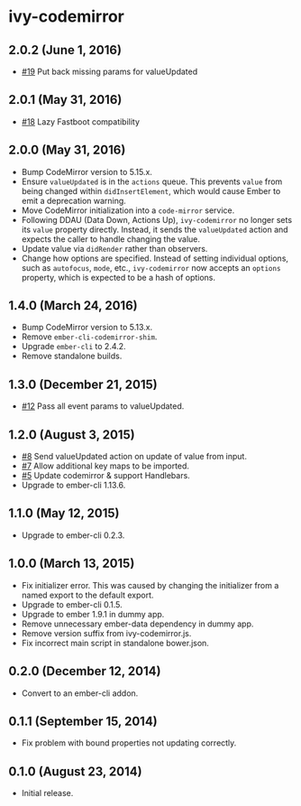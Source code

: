 # ivy-codemirror

## 2.0.2 (June 1, 2016)

* [#19](https://github.com/IvyApp/ivy-codemirror/pull/19) Put back missing params for valueUpdated

## 2.0.1 (May 31, 2016)

* [#18](https://github.com/IvyApp/ivy-codemirror/pull/18) Lazy Fastboot compatibility

## 2.0.0 (May 31, 2016)

* Bump CodeMirror version to 5.15.x.
* Ensure `valueUpdated` is in the `actions` queue. This prevents `value` from
  being changed within `didInsertElement`, which would cause Ember to emit a
  deprecation warning.
* Move CodeMirror initialization into a `code-mirror` service.
* Following DDAU (Data Down, Actions Up), `ivy-codemirror` no longer sets its
  `value` property directly. Instead, it sends the `valueUpdated` action and
  expects the caller to handle changing the value.
* Update value via `didRender` rather than observers.
* Change how options are specified. Instead of setting individual options, such
  as `autofocus`, `mode`, etc., `ivy-codemirror` now accepts an `options`
  property, which is expected to be a hash of options.

## 1.4.0 (March 24, 2016)

* Bump CodeMirror version to 5.13.x.
* Remove `ember-cli-codemirror-shim`.
* Upgrade `ember-cli` to 2.4.2.
* Remove standalone builds.

## 1.3.0 (December 21, 2015)

* [#12](https://github.com/IvyApp/ivy-codemirror/pull/8) Pass all event params to valueUpdated.

## 1.2.0 (August 3, 2015)

* [#8](https://github.com/IvyApp/ivy-codemirror/pull/8) Send valueUpdated action on update of value from input.
* [#7](https://github.com/IvyApp/ivy-codemirror/pull/7) Allow additional key maps to be imported.
* [#5](https://github.com/IvyApp/ivy-codemirror/pull/5) Update codemirror & support Handlebars.
* Upgrade to ember-cli 1.13.6.

## 1.1.0 (May 12, 2015)

* Upgrade to ember-cli 0.2.3.

## 1.0.0 (March 13, 2015)

* Fix initializer error. This was caused by changing the initializer from
  a named export to the default export.
* Upgrade to ember-cli 0.1.5.
* Upgrade to ember 1.9.1 in dummy app.
* Remove unnecessary ember-data dependency in dummy app.
* Remove version suffix from ivy-codemirror.js.
* Fix incorrect main script in standalone bower.json.

## 0.2.0 (December 12, 2014)

* Convert to an ember-cli addon.

## 0.1.1 (September 15, 2014)

* Fix problem with bound properties not updating correctly.

## 0.1.0 (August 23, 2014)

* Initial release.
